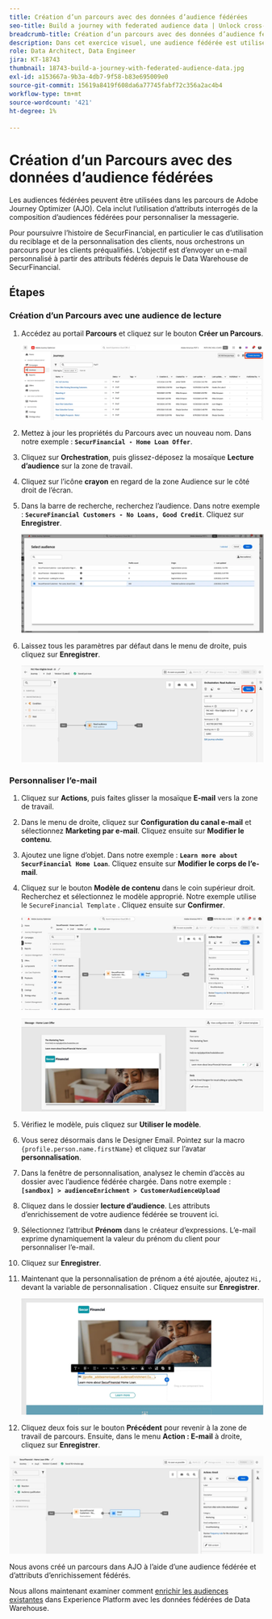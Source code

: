 ```yaml
---
title: Création d’un parcours avec des données d’audience fédérées
seo-title: Build a journey with federated audience data | Unlock cross-channel insights with Federated Audience Composition
breadcrumb-title: Création d’un parcours avec des données d’audience fédérées
description: Dans cet exercice visuel, une audience fédérée est utilisée dans un parcours Journey Optimizer.
role: Data Architect, Data Engineer
jira: KT-18743
thumbnail: 18743-build-a-journey-with-federated-audience-data.jpg
exl-id: a153667a-9b3a-4db7-9f58-b83e695009e0
source-git-commit: 15619a8419f608da6a77745fabf72c356a2ac4b4
workflow-type: tm+mt
source-wordcount: '421'
ht-degree: 1%

---
```


# Création d’un Parcours avec des données d’audience fédérées

Les audiences fédérées peuvent être utilisées dans les parcours de Adobe Journey Optimizer (AJO). Cela inclut l’utilisation d’attributs interrogés de la composition d’audiences fédérées pour personnaliser la messagerie.

Pour poursuivre l’histoire de SecurFinancial, en particulier le cas d’utilisation du reciblage et de la personnalisation des clients, nous orchestrons un parcours pour les clients préqualifiés. L’objectif est d’envoyer un e-mail personnalisé à partir des attributs fédérés depuis le Data Warehouse de SecurFinancial.

## Étapes

### Création d’un Parcours avec une audience de lecture

1. Accédez au portail **Parcours** et cliquez sur le bouton **Créer un Parcours**.

   ![create-a-parcours ](assets/create-journey.png)

2. Mettez à jour les propriétés du Parcours avec un nouveau nom. Dans notre exemple : **`SecurFinancial - Home Loan Offer`**.

3. Cliquez sur **Orchestration**, puis glissez-déposez la mosaïque **Lecture d’audience** sur la zone de travail.

4. Cliquez sur l’icône **crayon** en regard de la zone Audience sur le côté droit de l’écran.

5. Dans la barre de recherche, recherchez l’audience. Dans notre exemple : **`SecureFinancial Customers - No Loans, Good Credit`**. Cliquez sur **Enregistrer**.

   ![create-a-parcours ](assets/select-audience.png)

6. Laissez tous les paramètres par défaut dans le menu de droite, puis cliquez sur **Enregistrer**.

   ![save-audience-settings](assets/save-audience-settings.png)

### Personnaliser l’e-mail

1. Cliquez sur **Actions**, puis faites glisser la mosaïque **E-mail** vers la zone de travail.

2. Dans le menu de droite, cliquez sur **Configuration du canal e-mail** et sélectionnez **Marketing par e-mail**. Cliquez ensuite sur **Modifier le contenu**.

3. Ajoutez une ligne d’objet. Dans notre exemple : **`Learn more about SecurFinancial Home Loan`**. Cliquez ensuite sur **Modifier le corps de l’e-mail**.

4. Cliquez sur le bouton **Modèle de contenu** dans le coin supérieur droit. Recherchez et sélectionnez le modèle approprié. Notre exemple utilise le `SecureFinancial Template` . Cliquez ensuite sur **Confirmer**.

   ![parcours-email-config](assets/journey-email-config.png)

   ![parcours-confirmation-e-mail](assets/journey-email-confirm.png)

5. Vérifiez le modèle, puis cliquez sur **Utiliser le modèle**.

6. Vous serez désormais dans le Designer Email. Pointez sur la macro `{profile.person.name.firstName}` et cliquez sur l’avatar **personnalisation**.

7. Dans la fenêtre de personnalisation, analysez le chemin d’accès au dossier avec l’audience fédérée chargée. Dans notre exemple : **`[sandbox] > audienceEnrichment > CustomerAudienceUpload`**

8. Cliquez dans le dossier **lecture d’audience**. Les attributs d’enrichissement de votre audience fédérée se trouvent ici.

9. Sélectionnez l’attribut **Prénom** dans le créateur d’expressions. L’e-mail exprime dynamiquement la valeur du prénom du client pour personnaliser l’e-mail.

10. Cliquez sur **Enregistrer**.

11. Maintenant que la personnalisation de prénom a été ajoutée, ajoutez `Hi, ` devant la variable de personnalisation . Cliquez ensuite sur **Enregistrer**.

    ![parcours-enregistrement-e-mail](assets/journey-email-save.png)

12. Cliquez deux fois sur le bouton **Précédent** pour revenir à la zone de travail de parcours. Ensuite, dans le menu **Action : E-mail** à droite, cliquez sur **Enregistrer**.

   ![save-final-parcours ](assets/save-final-journey.png)

Nous avons créé un parcours dans AJO à l’aide d’une audience fédérée et d’attributs d’enrichissement fédérés.

Nous allons maintenant examiner comment [enrichir les audiences existantes](federated-audience-composition.md) dans Experience Platform avec les données fédérées de Data Warehouse.
